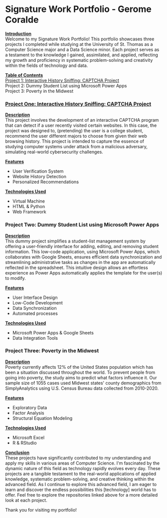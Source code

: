 # <b>Signature Work Portfolio - Gerome Coralde</b><br />

<ins><b>Introduction</ins></b><br />
Welcome to my Signature Work Portfolio! This portfolio showcases three projects I completed while studying at the University of St. Thomas as a Computer Science major and a Data Science minor. Each project serves as a testament to the knowledge I gained, assimilated, and applied, reflecting my growth and proficiency in systematic problem-solving and creativity within the fields of technology and data.<br />

<ins><b>Table of Contents</b></ins><br />
[Project 1: Interactive History Sniffing: CAPTCHA Project<br />](https://github.com/Geremyycx/Interactive-History-Sniffing-CAPTCHA.git)
Project 2: Dummy Student List using Microsoft Power Apps<br />
Project 3: Poverty in the Midwest<br />

### <b> [Project One: Interactive History Sniffing: CAPTCHA Project</b><br />](https://github.com/Geremyycx/Interactive-History-Sniffing-CAPTCHA.git)
<ins><b> Description</ins></b><br />
This project involves the development of an interactive CAPTCHA program that can detect if a user recently visited certain websites. In this case, the project was designed to, (pretending) the user is a college student, recommend the user different majors to choose from given their web browsing history. This project is intended to capture the essence of studying computer systems under attack from a malicious adversary, simulating real-world cybersecurity challenges.

<ins><b>Features</ins></b>
- User Verification System
- Website History Detection
- Personalized Recommendations

<ins><b>Technologies Used</ins></b>

- Virtual Machine 
- HTML & Python
- Web Framework

### <b> Project Two: Dummy Student List using Microsoft Power Apps </b><br />
<ins><b> Description</b></ins><br />
This dummy project simplifies a student-list management system by offering a user-friendly interface for adding, editing, and removing student information. This low-code application, using Microsoft Power Apps, which collaborates with Google Sheets, ensures efficient data synchronization and streamlining administrative tasks as changes in the app are automatically reflected in the spreadsheet. This intuitive design allows an effortless experience as Power Apps automatically applies the template for the user(s) to modify. 


<ins><b>Features</ins></b>
- User Interface Design
- Low-Code Development
- Data Synchronization
- Automated processes

<ins><b>Technologies Used</ins></b>

- Microsoft Power Apps & Google Sheets
- Data Integration Tools

### <b> Project Three: Poverty in the Midwest </b><br />
<ins><b> Description</b></ins><br />
Poverty currently affects 12% of the United States population which has been a situation discussed throughout the world. To prevent people from going into poverty, the study aims to predict what factors influence it. Our sample size of 1055 cases used Midwest states' county demographics from SimplyAnalytics using U.S. Census Bureau data collected from 2010-2020.


<ins><b>Features</ins></b>
- Exploratory Data
- Factor Analysis 
- Structural Equation Modeling

<ins><b>Technologies Used</ins></b>

- Microsoft Excel
- R & RStudio


<ins><b>Conclusion</ins></b><br />
These projects have significantly contributed to my understanding and apply my skills in various areas of Computer Science. I'm fascinated by the dynamic nature of this field as technology rapidly evolves every day. These projects are a tangible testament to the real-world applications of applied knowledge, systematic problem-solving, and creative thinking within the advanced field. As I continue to explore this advanced field, I am eager to learn and discover the endless possibilities this [technology] world has to offer. Feel free to explore the repositories linked above for a more detailed look at each project.<br />

Thank you for visiting my portfolio! 
